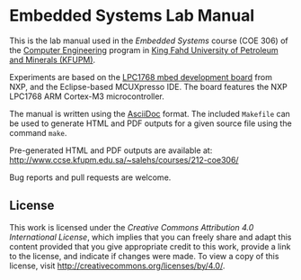 Embedded Systems Lab Manual
===========================

This is the lab manual used in the _Embedded Systems_ course (COE 306)
of the [Computer Engineering][coe] program in
[King Fahd University of Petroleum and Minerals (KFUPM)][kfupm].

Experiments are based on the
[LPC1768 mbed development board][lpc1768] from NXP, and the Eclipse-based MCUXpresso IDE. The board features the NXP LPC1768 ARM Cortex-M3 microcontroller.

The manual is written using the [AsciiDoc] format. The included `Makefile` can be used to generate HTML and PDF
outputs for a given source file using the command `make`.

Pre-generated HTML and PDF outputs are available at:  
http://www.ccse.kfupm.edu.sa/~salehs/courses/212-coe306/

Bug reports and pull requests are welcome.


## License

This work is licensed under the _Creative Commons Attribution 4.0
International License_, which implies that you can freely share and
adapt this content provided that you give appropriate credit to this
work, provide a link to the license, and indicate if changes were
made. To view a copy of this license, visit
http://creativecommons.org/licenses/by/4.0/.

[coe]: http://www.kfupm.edu.sa/departments/coe/default.aspx
[kfupm]: http://www.kfupm.edu.sa/
[lpc1768]: https://os.mbed.com/platforms/mbed-LPC1768/
[AsciiDoc]: https://asciidoc-py.github.io/index.html